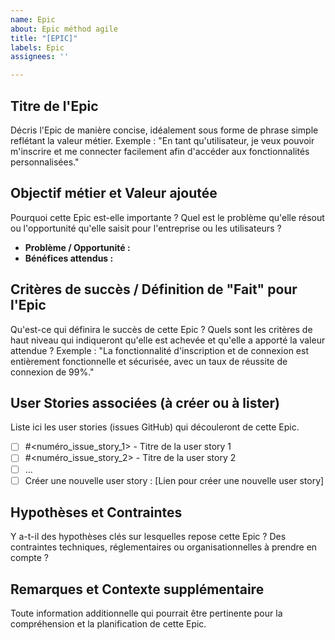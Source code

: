 ```yaml
---
name: Epic
about: Epic méthod agile
title: "[EPIC]"
labels: Epic
assignees: ''

---
```


## Titre de l'Epic

Décris l'Epic de manière concise, idéalement sous forme de phrase simple reflétant la valeur métier.
Exemple : "En tant qu'utilisateur, je veux pouvoir m'inscrire et me connecter facilement afin d'accéder aux fonctionnalités personnalisées."

## Objectif métier et Valeur ajoutée

Pourquoi cette Epic est-elle importante ? Quel est le problème qu'elle résout ou l'opportunité qu'elle saisit pour l'entreprise ou les utilisateurs ?
* **Problème / Opportunité :**
* **Bénéfices attendus :**

## Critères de succès / Définition de "Fait" pour l'Epic

Qu'est-ce qui définira le succès de cette Epic ? Quels sont les critères de haut niveau qui indiqueront qu'elle est achevée et qu'elle a apporté la valeur attendue ?
Exemple : "La fonctionnalité d'inscription et de connexion est entièrement fonctionnelle et sécurisée, avec un taux de réussite de connexion de 99%."

## User Stories associées (à créer ou à lister)

Liste ici les user stories (issues GitHub) qui découleront de cette Epic.
* [ ] #<numéro_issue_story_1> - Titre de la user story 1
* [ ] #<numéro_issue_story_2> - Titre de la user story 2
* [ ] ...
* [ ] Créer une nouvelle user story : [Lien pour créer une nouvelle user story]

## Hypothèses et Contraintes

Y a-t-il des hypothèses clés sur lesquelles repose cette Epic ? Des contraintes techniques, réglementaires ou organisationnelles à prendre en compte ?

## Remarques et Contexte supplémentaire

Toute information additionnelle qui pourrait être pertinente pour la compréhension et la planification de cette Epic.
